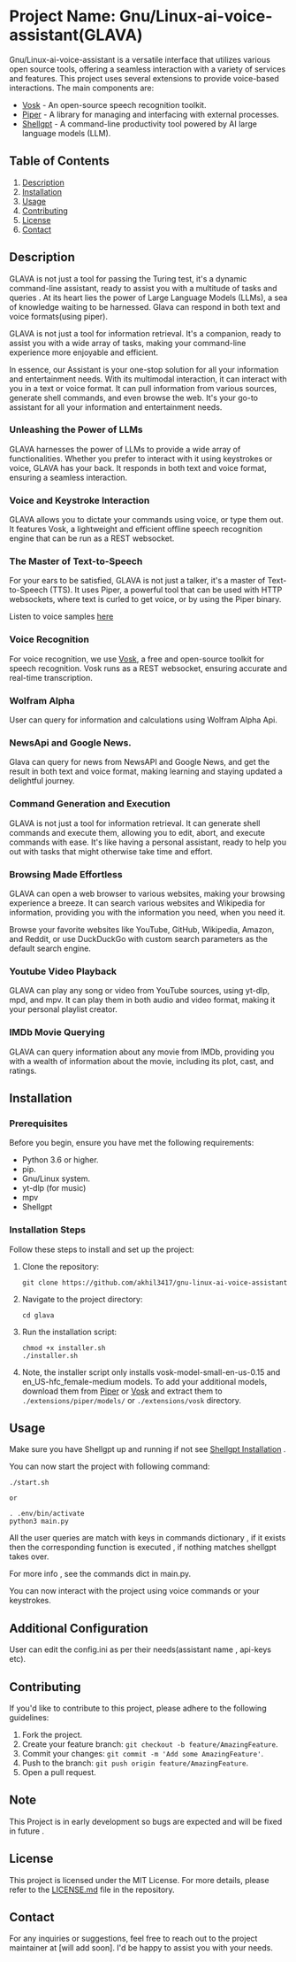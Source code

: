 # Project Name: Gnu/Linux-ai-voice-assistant(GLAVA)

Gnu/Linux-ai-voice-assistant is a versatile interface that utilizes various open source tools, offering a seamless interaction with a variety of services and features. This project uses several extensions to provide voice-based interactions. The main components are:

- [Vosk](https://alphacephei.com/vosk/) - An open-source speech recognition toolkit.
- [Piper](https://github.com/rhasspy/piper) - A library for managing and interfacing with external processes.
- [Shellgpt](https://github.com/TheR1D/shell_gpt) - A command-line productivity tool powered by AI large language models (LLM).

## Table of Contents
1. [Description](#description)
2. [Installation](#installation)
3. [Usage](#usage)
4. [Contributing](#contributing)
5. [License](#license)
6. [Contact](#contact)

## Description

GLAVA is not just a tool for passing the Turing test, it's a dynamic command-line assistant, ready to assist you with a multitude of tasks and queries . At its heart lies the power of Large Language Models (LLMs), a sea of knowledge waiting to be harnessed. Glava can respond in both text and voice formats(using piper).

GLAVA is not just a tool for information retrieval. It's a companion, ready to assist you with a wide array of tasks, making your command-line experience more enjoyable and efficient.

In essence, our Assistant is your one-stop solution for all your information and entertainment needs. With its multimodal interaction, it can interact with you in a text or voice format. It can pull information from various sources, generate shell commands, and even browse the web. It's your go-to assistant for all your information and entertainment needs.

### Unleashing the Power of LLMs

GLAVA harnesses the power of LLMs to provide a wide array of functionalities. Whether you prefer to interact with it using keystrokes or voice, GLAVA has your back. It responds in both text and voice format, ensuring a seamless interaction.

### Voice and Keystroke Interaction

GLAVA allows you to dictate your commands using voice, or type them out. It features Vosk, a lightweight and efficient offline speech recognition engine that can be run as a REST websocket.

### The Master of Text-to-Speech

For your ears to be satisfied, GLAVA is not just a talker, it's a master of Text-to-Speech (TTS). It uses Piper, a powerful tool that can be used with HTTP websockets, where text is curled to get voice, or by using the Piper binary.

Listen to voice samples [here](https://rhasspy.github.io/piper-samples/)

### Voice Recognition 

For voice recognition, we use [Vosk](https://alphacephei.com/vosk/), a free and open-source toolkit for speech recognition. Vosk runs as a REST websocket, ensuring accurate and real-time transcription. 

### Wolfram Alpha 

User can query for information and calculations  using  Wolfram Alpha Api.

### NewsApi and Google News.

Glava can query for news from NewsAPI and Google News, and get the result in both text and voice format, making learning and staying updated a delightful journey.

### Command Generation and Execution

GLAVA is not just a tool for information retrieval. It can generate shell commands and execute them, allowing you to edit, abort, and execute commands with ease. It's like having a personal assistant, ready to help you out with tasks that might otherwise take time and effort.

### Browsing Made Effortless

GLAVA can open a web browser to various websites, making your browsing experience a breeze. It can search various websites and Wikipedia for information, providing you with the information you need, when you need it.

Browse your favorite websites like YouTube, GitHub, Wikipedia, Amazon, and Reddit, or use DuckDuckGo with custom search parameters as the default search engine.

### Youtube Video Playback

GLAVA can play any song or video from YouTube sources, using yt-dlp, mpd, and mpv. It can play them in both audio and video format, making it your personal playlist creator.

### IMDb Movie Querying

GLAVA can query information about any movie from IMDb, providing you with a wealth of information about the movie, including its plot, cast, and ratings.


## Installation

### Prerequisites
Before you begin, ensure you have met the following requirements:

- Python 3.6 or higher.
- pip.
- Gnu/Linux system.
- yt-dlp (for music)
- mpv
- Shellgpt

### Installation Steps

Follow these steps to install and set up the project:

1. Clone the repository:

   ```
   git clone https://github.com/akhil3417/gnu-linux-ai-voice-assistant
   ```

2. Navigate to the project directory:

   ```
   cd glava
   ```

3. Run the installation script:

   ```
   chmod +x installer.sh
   ./installer.sh
   ```

4. Note, the installer script only installs vosk-model-small-en-us-0.15 and en_US-hfc_female-medium models. To add your additional models, download them from [Piper](https://huggingface.co/rhasspy/piper-voices/tree/v1.0.0) or [Vosk](https://alphacephei.com/vosk/models) and extract them to `./extensions/piper/models/` or `./extensions/vosk` directory.

## Usage

Make sure you have Shellgpt  up and running if not see [Shellgpt Installation](https://github.com/TheR1D/shell_gpt/tree/main#installation) .


You can  now start the project with following command:

```
./start.sh

or

. .env/bin/activate
python3 main.py

```


All the user queries are match with keys in commands dictionary , if it exists then the corresponding function is executed , if nothing matches shellgpt takes over.

For more info , see the commands dict in main.py.

You can now interact with the project using voice commands or your keystrokes.

## Additional Configuration

User can edit the config.ini as per their needs(assistant name , api-keys etc).

## Contributing

If you'd like to contribute to this project, please adhere to the following guidelines:

1. Fork the project.
2. Create your feature branch: `git checkout -b feature/AmazingFeature`.
3. Commit your changes: `git commit -m 'Add some AmazingFeature'`.
4. Push to the branch: `git push origin feature/AmazingFeature`.
5. Open a pull request.

## Note

This Project is in early development so bugs are expected and will be fixed in future .

## License

This project is licensed under the MIT License. For more details, please refer to the [LICENSE.md](LICENSE.md) file in the repository.

## Contact

For any inquiries or suggestions, feel free to reach out to the project maintainer at [will add soon]. I'd be happy to assist you with your needs.
